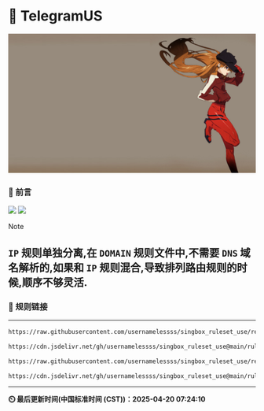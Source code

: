 
# 🧸 TelegramUS
![](https://raw.githubusercontent.com/usernamelessss/picture-bed/main/images/202504042256831.jpg)
### 📣 前言
![](https://shields.io/badge/-移除重复规则-ff69b4) ![](https://shields.io/badge/-IP&nbsp;规则单独存放不与&nbsp;DOMAIN&nbsp;等混合-green)
> [!NOTE]
**`IP` 规则单独分离,在 `DOMAIN` 规则文件中,不需要 `DNS` 域名解析的,如果和 `IP` 规则混合,导致排列路由规则的时候,顺序不够灵活.**
---

###  🔗 规则链接
---

```url
https://raw.githubusercontent.com/usernamelessss/singbox_ruleset_use/refs/heads/main/rule/TelegramUS/TelegramUS_IP.json
```

```url
https://cdn.jsdelivr.net/gh/usernamelessss/singbox_ruleset_use@main/rule/TelegramUS/TelegramUS_IP.json
```

```url
https://raw.githubusercontent.com/usernamelessss/singbox_ruleset_use/refs/heads/main/rule/TelegramUS/TelegramUS_IP.srs
```

```url
https://cdn.jsdelivr.net/gh/usernamelessss/singbox_ruleset_use@main/rule/TelegramUS/TelegramUS_IP.srs
```

---
**⏲️ 最后更新时间(中国标准时间 (CST))：2025-04-20 07:24:10**